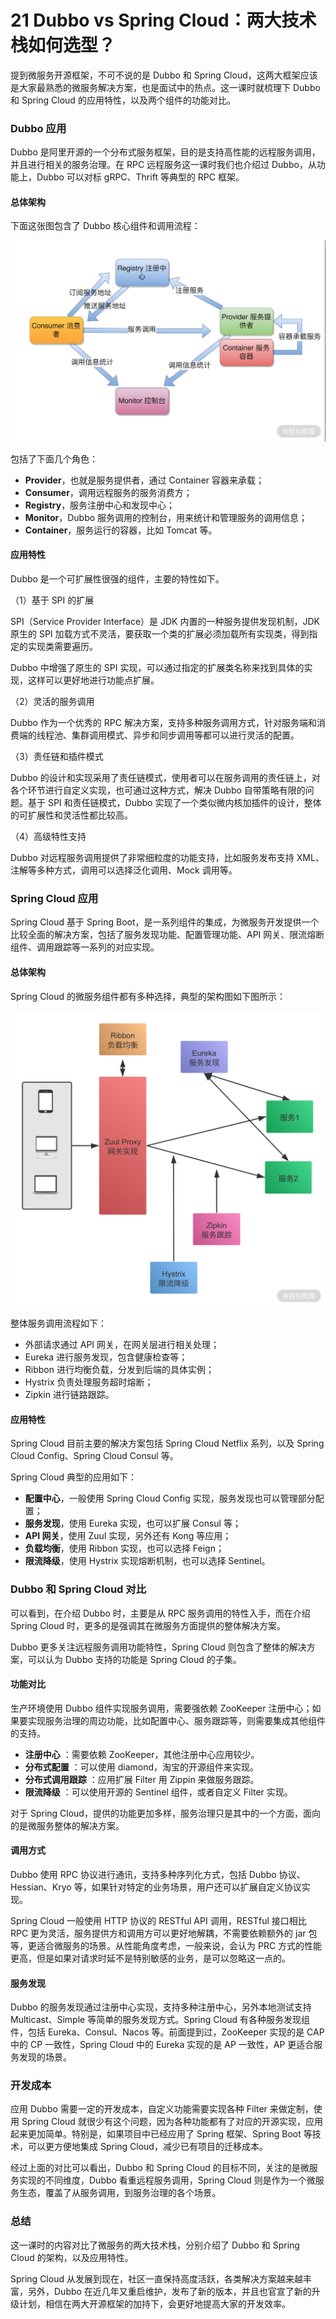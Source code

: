 # 21 Dubbo vs Spring Cloud：两大技术栈如何选型？

提到微服务开源框架，不可不说的是 Dubbo 和 Spring Cloud，这两大框架应该是大家最熟悉的微服务解决方案，也是面试中的热点。这一课时就梳理下 Dubbo 和 Spring Cloud 的应用特性，以及两个组件的功能对比。

### Dubbo 应用

Dubbo 是阿里开源的一个分布式服务框架，目的是支持高性能的远程服务调用，并且进行相关的服务治理。在 RPC 远程服务这一课时我们也介绍过 Dubbo，从功能上，Dubbo 可以对标 gRPC、Thrift 等典型的 RPC 框架。

#### 总体架构

下面这张图包含了 Dubbo 核心组件和调用流程：

![image](assets/Ciqc1F7fT3eAFWKFAAWh1hAU8J8466.png)

包括了下面几个角色：

- **Provider**，也就是服务提供者，通过 Container 容器来承载；
- **Consumer**，调用远程服务的服务消费方；
- **Registry**，服务注册中心和发现中心；
- **Monitor**，Dubbo 服务调用的控制台，用来统计和管理服务的调用信息；
- **Container**，服务运行的容器，比如 Tomcat 等。

#### 应用特性

Dubbo 是一个可扩展性很强的组件，主要的特性如下。

（1）基于 SPI 的扩展

SPI（Service Provider Interface）是 JDK 内置的一种服务提供发现机制，JDK 原生的 SPI 加载方式不灵活，要获取一个类的扩展必须加载所有实现类，得到指定的实现类需要遍历。

Dubbo 中增强了原生的 SPI 实现，可以通过指定的扩展类名称来找到具体的实现，这样可以更好地进行功能点扩展。

（2）灵活的服务调用

Dubbo 作为一个优秀的 RPC 解决方案，支持多种服务调用方式，针对服务端和消费端的线程池、集群调用模式、异步和同步调用等都可以进行灵活的配置。

（3）责任链和插件模式

Dubbo 的设计和实现采用了责任链模式，使用者可以在服务调用的责任链上，对各个环节进行自定义实现，也可通过这种方式，解决 Dubbo 自带策略有限的问题。基于 SPI 和责任链模式，Dubbo 实现了一个类似微内核加插件的设计，整体的可扩展性和灵活性都比较高。

（4）高级特性支持

Dubbo 对远程服务调用提供了非常细粒度的功能支持，比如服务发布支持 XML、注解等多种方式，调用可以选择泛化调用、Mock 调用等。

### Spring Cloud 应用

Spring Cloud 基于 Spring Boot，是一系列组件的集成，为微服务开发提供一个比较全面的解决方案，包括了服务发现功能、配置管理功能、API 网关、限流熔断组件、调用跟踪等一系列的对应实现。

#### 总体架构

Spring Cloud 的微服务组件都有多种选择，典型的架构图如下图所示：

![image](assets/CgqCHl7fT5CATRxXAAJPeC8Jmc8564.png)

整体服务调用流程如下：

- 外部请求通过 API 网关，在网关层进行相关处理；
- Eureka 进行服务发现，包含健康检查等；
- Ribbon 进行均衡负载，分发到后端的具体实例；
- Hystrix 负责处理服务超时熔断；
- Zipkin 进行链路跟踪。

#### 应用特性

Spring Cloud 目前主要的解决方案包括 Spring Cloud Netflix 系列，以及 Spring Cloud Config、Spring Cloud Consul 等。

Spring Cloud 典型的应用如下：

- **配置中心**，一般使用 Spring Cloud Config 实现，服务发现也可以管理部分配置；
- **服务发现**，使用 Eureka 实现，也可以扩展 Consul 等；
- **API 网关**，使用 Zuul 实现，另外还有 Kong 等应用；
- **负载均衡**，使用 Ribbon 实现，也可以选择 Feign；
- **限流降级**，使用 Hystrix 实现熔断机制，也可以选择 Sentinel。

### Dubbo 和 Spring Cloud 对比

可以看到，在介绍 Dubbo 时，主要是从 RPC 服务调用的特性入手，而在介绍 Spring Cloud 时，更多的是强调其在微服务方面提供的整体解决方案。

Dubbo 更多关注远程服务调用功能特性，Spring Cloud 则包含了整体的解决方案，可以认为 Dubbo 支持的功能是 Spring Cloud 的子集。

#### 功能对比

生产环境使用 Dubbo 组件实现服务调用，需要强依赖 ZooKeeper 注册中心；如果要实现服务治理的周边功能，比如配置中心、服务跟踪等，则需要集成其他组件的支持。

- **注册中心** ：需要依赖 ZooKeeper，其他注册中心应用较少。
- **分布式配置** ：可以使用 diamond，淘宝的开源组件来实现。
- **分布式调用跟踪** ：应用扩展 Filter 用 Zippin 来做服务跟踪。
- **限流降级** ：可以使用开源的 Sentinel 组件，或者自定义 Filter 实现。

对于 Spring Cloud，提供的功能更加多样，服务治理只是其中的一个方面，面向的是微服务整体的解决方案。

#### 调用方式

Dubbo 使用 RPC 协议进行通讯，支持多种序列化方式，包括 Dubbo 协议、Hessian、Kryo 等，如果针对特定的业务场景，用户还可以扩展自定义协议实现。

Spring Cloud 一般使用 HTTP 协议的 RESTful API 调用，RESTful 接口相比 RPC 更为灵活，服务提供方和调用方可以更好地解耦，不需要依赖额外的 jar 包等，更适合微服务的场景。从性能角度考虑，一般来说，会认为 PRC 方式的性能更高，但是如果对请求时延不是特别敏感的业务，是可以忽略这一点的。

#### 服务发现

Dubbo 的服务发现通过注册中心实现，支持多种注册中心，另外本地测试支持 Multicast、Simple 等简单的服务发现方式。Spring Cloud 有各种服务发现组件，包括 Eureka、Consul、Nacos 等。前面提到过，ZooKeeper 实现的是 CAP 中的 CP 一致性，Spring Cloud 中的 Eureka 实现的是 AP 一致性，AP 更适合服务发现的场景。

### 开发成本

应用 Dubbo 需要一定的开发成本，自定义功能需要实现各种 Filter 来做定制，使用 Spring Cloud 就很少有这个问题，因为各种功能都有了对应的开源实现，应用起来更加简单。特别是，如果项目中已经应用了 Spring 框架、Spring Boot 等技术，可以更方便地集成 Spring Cloud，减少已有项目的迁移成本。

经过上面的对比可以看出，Dubbo 和 Spring Cloud 的目标不同，关注的是微服务实现的不同维度，Dubbo 看重远程服务调用，Spring Cloud 则是作为一个微服务生态，覆盖了从服务调用，到服务治理的各个场景。

### 总结

这一课时的内容对比了微服务的两大技术栈，分别介绍了 Dubbo 和 Spring Cloud 的架构，以及应用特性。

Spring Cloud 从发展到现在，社区一直保持高度活跃，各类解决方案越来越丰富，另外，Dubbo 在近几年又重启维护，发布了新的版本，并且也官宣了新的升级计划，相信在两大开源框架的加持下，会更好地提高大家的开发效率。
